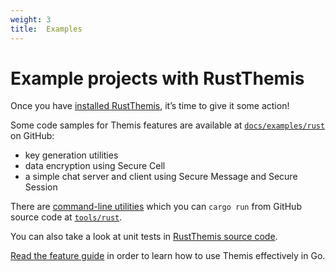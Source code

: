 ```yaml
---
weight: 3
title:  Examples
---
```


# Example projects with RustThemis

Once you have [installed RustThemis](../installation), it’s time to give it some action!

Some code samples for Themis features are available at
[`docs/examples/rust`](https://github.com/cossacklabs/themis/tree/master/docs/examples/rust)
on GitHub:

  - key generation utilities
  - data encryption using Secure Cell
  - a simple chat server and client using Secure Message and Secure Session

There are [command-line utilities](/docs/themis/debugging/cli-utilities#rust-console-utils)
which you can `cargo run` from GitHub source code
at [`tools/rust`](https://github.com/cossacklabs/themis/tree/master/tools/rust).

You can also take a look at unit tests
in [RustThemis source code](https://github.com/cossacklabs/themis/tree/master/tests/rust).

[Read the feature guide](../features)
in order to learn how to use Themis effectively in Go.
